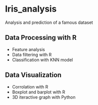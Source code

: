 # Iris_analysis
Analysis and prediction of a famous dataset 

## Data Processing with R
* Feature analysis
* Data filtering with R
* Classification with KNN model

## Data Visualization
* Corrolation with R
* Boxplot and barplot with R
* 3D iteractive graph with Python
